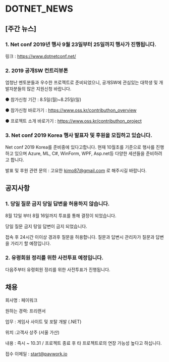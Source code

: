 # DOTNET_NEWS

## [주간 뉴스]

###  1. Net conf 2019년 행사 9월 23일부터 25일까지 행사가 진행됩니다.
링크 : https://www.dotnetconf.net/

###  2. 2019 공개SW 컨트리뷰톤
엄청난 멘토분들과 우수한 프로젝트로 준비되었으니, 공개SW에 관심있는 대학생 및 개발자분들의 많은 지원신청 바랍니다.

● 참가신청 기간 : 8.5일(월)~8.25일(일)

● 참가신청 바로가기 : https://www.oss.kr/contributhon_overview

● 프로젝트 소개 바로가기 : https://www.oss.kr/contributhon_project

### 3. Net conf 2019 Korea 행사 발표자 및 후원을 모집하고 있습니다.

 Net conf 2019 Korea를 준비중에 있다고합니다. 현재 10월초를 기준으로 행사를 진행하고 있으며 Azure, ML, C#, WinForm, WPF, Asp.net등 다양한
 세션들을 준비하려고 합니다. 
 
 발표 및 후원 관련 문의 : 고요한 kimo87@gmail.com 로 해주시길 바랍니다.


## 공지사항

### 1. 당일 질문 금지 당일 답변을 허용하지 않습니다.
8월 12일 부터 8월 16일까지 투표를 통해 결정이 되었습니다. 

당일 질문 금지 탕일 답변이 금지 되었습니다.

접속 후 24시간 이이상 경과후 질문을 허용합니다. 질문과 답변시 관리자가 질문과 답변을 가리기 할 예정입니다.

### 2. 유령회원 정리를 위한 사전투표 예정입니다. 
다음주부터 유령회원 정리를 위한 사전투표가 진행됩니다.

## 채용
회사명 : 페이워크 

원하는 경력: 프리랜서

업무 : 게임사 사이트 및 포탈 개발 (.NET) 

위치 :고객사 상주 (서울 가산)

내용 : 즉시 ~ 10.31 / 프로젝트 종료 후 타 프로젝트로의 연장 가능성 높다고 하십니다.

접수 이메일 : start@paywork.io


